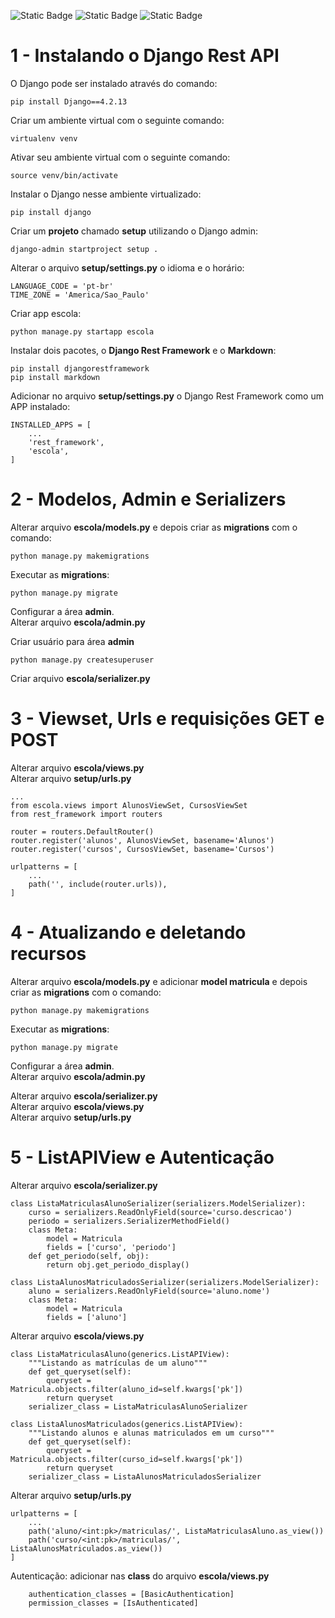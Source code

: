 
![Static Badge](https://img.shields.io/badge/Alura-%230b182c)
![Static Badge](https://img.shields.io/badge/Django-4.2.13-%23092E20?logoColor=ffffff)
![Static Badge](https://img.shields.io/badge/Django%20Rest%20Framework-%23ffffff)

# 1 - Instalando o Django Rest API

O Django pode ser instalado através do comando:

```
pip install Django==4.2.13
```

Criar um ambiente virtual com o seguinte comando:

```
virtualenv venv
```

Ativar seu ambiente virtual com o seguinte comando:

```
source venv/bin/activate
```

Instalar o Django nesse ambiente virtualizado:

```
pip install django
```

Criar um **projeto** chamado **setup** utilizando o Django admin:

```
django-admin startproject setup .
```

Alterar o arquivo **setup/settings.py** o idioma e o horário:

```
LANGUAGE_CODE = 'pt-br'
TIME_ZONE = 'America/Sao_Paulo'
```

Criar app escola:

```
python manage.py startapp escola
```

Instalar dois pacotes, o **Django Rest Framework** e o **Markdown**:

```
pip install djangorestframework
pip install markdown
```

Adicionar no arquivo **setup/settings.py** o Django Rest Framework como um APP instalado:

```
INSTALLED_APPS = [
    ...
    'rest_framework',
    'escola',
]
```

# 2 - Modelos, Admin e Serializers

Alterar arquivo **escola/models.py** e depois criar as **migrations** com o comando:

```
python manage.py makemigrations
```

Executar as **migrations**:

```
python manage.py migrate
```

Configurar a área **admin**.  
Alterar arquivo **escola/admin.py**

Criar usuário para área **admin**

```
python manage.py createsuperuser
```

Criar arquivo **escola/serializer.py**

# 3 - Viewset, Urls e requisições GET e POST

Alterar arquivo **escola/views.py**  
Alterar arquivo **setup/urls.py**  

```
...
from escola.views import AlunosViewSet, CursosViewSet
from rest_framework import routers

router = routers.DefaultRouter()
router.register('alunos', AlunosViewSet, basename='Alunos')
router.register('cursos', CursosViewSet, basename='Cursos')

urlpatterns = [
    ...
    path('', include(router.urls)),
]
```

# 4 - Atualizando e deletando recursos

Alterar arquivo **escola/models.py** e adicionar **model matricula** e depois criar as **migrations** com o comando:

```
python manage.py makemigrations
```

Executar as **migrations**:

```
python manage.py migrate
```

Configurar a área **admin**.  
Alterar arquivo **escola/admin.py**

Alterar arquivo **escola/serializer.py**  
Alterar arquivo **escola/views.py**  
Alterar arquivo **setup/urls.py**  

# 5 - ListAPIView e Autenticação

Alterar arquivo **escola/serializer.py**

```
class ListaMatriculasAlunoSerializer(serializers.ModelSerializer):
    curso = serializers.ReadOnlyField(source='curso.descricao')
    periodo = serializers.SerializerMethodField()
    class Meta:
        model = Matricula
        fields = ['curso', 'periodo']
    def get_periodo(self, obj):
        return obj.get_periodo_display()

class ListaAlunosMatriculadosSerializer(serializers.ModelSerializer):
    aluno = serializers.ReadOnlyField(source='aluno.nome')
    class Meta:
        model = Matricula
        fields = ['aluno']
```

Alterar arquivo **escola/views.py**

```
class ListaMatriculasAluno(generics.ListAPIView):
    """Listando as matrículas de um aluno"""
    def get_queryset(self):
        queryset = Matricula.objects.filter(aluno_id=self.kwargs['pk'])
        return queryset
    serializer_class = ListaMatriculasAlunoSerializer

class ListaAlunosMatriculados(generics.ListAPIView):
    """Listando alunos e alunas matriculados em um curso"""
    def get_queryset(self):
        queryset = Matricula.objects.filter(curso_id=self.kwargs['pk'])
        return queryset
    serializer_class = ListaAlunosMatriculadosSerializer
```

Alterar arquivo **setup/urls.py**

```
urlpatterns = [
    ...
    path('aluno/<int:pk>/matriculas/', ListaMatriculasAluno.as_view())
    path('curso/<int:pk>/matriculas/', ListaAlunosMatriculados.as_view())
]
```

Autenticação: adicionar nas **class** do arquivo **escola/views.py**

```
    authentication_classes = [BasicAuthentication]
    permission_classes = [IsAuthenticated]
```
